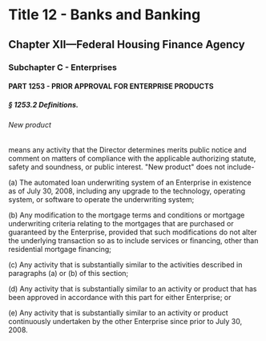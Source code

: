 
# Title 12 - Banks and Banking
## Chapter XII—Federal Housing Finance Agency
### Subchapter C - Enterprises
#### PART 1253 - PRIOR APPROVAL FOR ENTERPRISE PRODUCTS
##### § 1253.2 Definitions.
###### New product

means any activity that the Director determines merits public notice and comment on matters of compliance with the applicable authorizing statute, safety and soundness, or public interest. "New product" does not include-

(a) The automated loan underwriting system of an Enterprise in existence as of July 30, 2008, including any upgrade to the technology, operating system, or software to operate the underwriting system;

(b) Any modification to the mortgage terms and conditions or mortgage underwriting criteria relating to the mortgages that are purchased or guaranteed by the Enterprise, provided that such modifications do not alter the underlying transaction so as to include services or financing, other than residential mortgage financing;

(c) Any activity that is substantially similar to the activities described in paragraphs (a) or (b) of this section;

(d) Any activity that is substantially similar to an activity or product that has been approved in accordance with this part for either Enterprise; or

(e) Any activity that is substantially similar to an activity or product continuously undertaken by the other Enterprise since prior to July 30, 2008.
